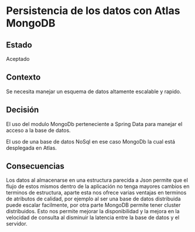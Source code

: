 # Persistencia de los datos con Atlas MongoDB

## Estado

Aceptado

## Contexto

Se necesita manejar un esquema de datos altamente escalable y rapido.

## Decisión

El uso del modulo MongoDb perteneciente a Spring Data para manejar el acceso a la base de datos.

El uso de una base de datos NoSql en ese caso MongoDb la cual está desplegada en Atlas.


## Consecuencias

Los datos al almacenarse en una estructura parecida a Json permite que el flujo de estos mismos dentro de la aplicación no tenga mayores cambios en terminos de estructura, aparte esta nos ofrece varias
ventajas en terminos de atributos de calidad, por ejemplo al ser una base de datos distribuida puede escalar facilmente, por otra parte MongoDB permite tener cluster distribuidos. Esto nos permite mejorar la disponibilidad y la mejora en la velocidad de consulta al disminuir la latencia entre la base de datos y el servidor.
